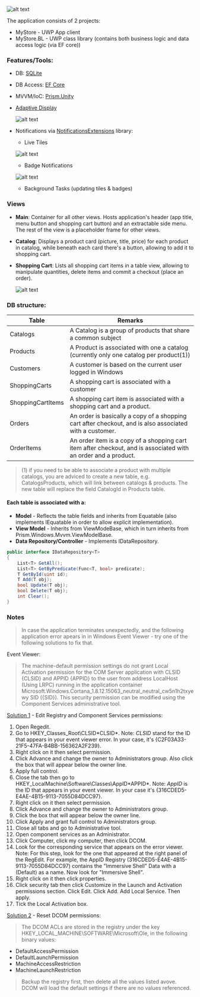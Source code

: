 ![alt text](https://github.com/PrisonerM13/MyStore/blob/master/Start.gif "Startup Screen")

The application consists of 2 projects:
+ MyStore - UWP App client
+ MyStore.BL - UWP class library (contains both business logic and data access logic (via EF core))

### Features/Tools:
+ DB: [SQLite](https://www.sqlite.org/)
+ DB Access: [EF Core](https://www.nuget.org/packages/Microsoft.EntityFrameworkCore.Tools/)
+ MVVM/IoC: [Prism.Unity](https://www.nuget.org/packages/Prism.Unity/6.3.0)
+ [Adaptive Display](https://docs.microsoft.com/en-us/uwp/api/windows.ui.xaml.visualstatemanager)
		
	![alt text](https://github.com/PrisonerM13/MyStore/blob/master/AdaptiveDisplay.gif "Adaptive Display")
+ Notifications via [NotificationsExtensions](https://www.nuget.org/packages/NotificationsExtensions.Win10/ "Notifications Extensions") library:
	- Live Tiles
		
	![alt text](https://github.com/PrisonerM13/MyStore/blob/master/LiveTile.gif "Live Tile")
	- Badge Notifications
		
	![alt text](https://github.com/PrisonerM13/MyStore/blob/master/Badges.gif "Badge Notifications")
	- Background Tasks (updating tiles & badges)

### Views
- **Main**: Container for all other views. Hosts application's header (app title, menu button and shopping cart button) and an extractable side menu. The rest of the view is a placeholder frame for other views.
- **Catalog**: Displays a product card (picture, title, price) for each product in catalog, while beneath each card there's a button, allowing to add it to shopping cart.
- **Shopping Cart**: Lists all shopping cart items in a table view, allowing to manipulate quantities, delete items and commit a checkout (place an order).
		
	![alt text](https://github.com/PrisonerM13/MyStore/blob/master/ShoppingCart.gif "Shopping Cart")

### DB structure:
| Table             | Remarks   
| ----------------- | ------------- 
| Catalogs          | A Catalog is a group of products that share a common subject
| Products          | A Product is associated with one a catalog (currently only one catalog per product(1))
| Customers         | A customer is based on the current user logged in Windows
| ShoppingCarts     | A shopping cart is associated with a customer
| ShoppingCartItems | A shopping cart item is associated with a shopping cart and a product.
| Orders            | An order is basically a copy of a shopping cart after checkout, and is also associated with a customer.
| OrderItems        | An order item is a copy of a shopping cart item after checkout, and is associated with an order and a product.

> (1) if you need to be able to associate a product with multiple catalogs, 
> you are adviced to create a new table, e.g. CatalogsProducts, which will link between catalogs & products.
> The new table will replace the field CatalogId in Products table.

#### Each table is associated with a:
- **Model** - Reflects the table fields and inherits from Equatable<T> (also implements IEquatable<T> in order to allow explicit implementation).
- **View Model** - Inherits from ViewModeBase<T>, which in turn inherits from Prism.Windows.Mvvm.ViewModelBase.
- **Data Repository/Controller** - Implements IDataRepository<T>.

```C#
public interface IDataRepository<T>
{
	List<T> GetAll();
	List<T> GetByPredicate(Func<T, bool> predicate);
	T GetById(uint id);
	T Add(T obj);
	bool Update(T obj);
	bool Delete(T obj);
	int Clear();
}
```
### Notes
> In case the application terminates unexpectedly, and the following application error apears in in Windows Event Viewer - 
> try one of the following solutions to fix that.

Event Viewer:
> The machine-default permission settings do not grant Local Activation permission for the COM Server application 
> with CLSID {CLSID} and APPID {APPID} to the user from address LocalHost (Using LRPC) running in the application 
> container Microsoft.Windows.Cortana_1.8.12.15063_neutral_neutral_cw5n1h2txyewy SID ({SID}). 
> This security permission can be modified using the Component Services administrative tool.

[Solution 1](https://answers.microsoft.com/en-us/windows/forum/windows8_1-winapps/weather-application/e4630db3-50c2-4cc5-9813-f089494a1145?auth=1) - Edit Registry and Component Services permissions:
1. Open Regedit.
2. Go to HKEY_Classes_Root\CLSID\*CLSID*.
	Note: *CLSID* stand for the ID that appears in your event viewer error. In your case, it's {C2F03A33-21F5-47FA-B4BB-156362A2F239}. 
3. Right click on it then select permission. 
4. Click Advance and change the owner to Administrators group. Also click the box that will appear below the owner line.
5. Apply full control.
6. Close the tab then go to HKEY_LocalMachine\Software\Classes\AppID\*APPID*.
	Note: *AppID* is the ID that appears in your event viewer. In your case it's {316CDED5-E4AE-4B15-9113-7055D84DCC97}.
7. Right click on it then select permission.
8. Click Advance and change the owner to Administrators group.
9. Click the box that will appear below the owner line.
10. Click Apply and grant full control to Administrators group.
11. Close all tabs and go to Administrative tool.
12. Open component services as an Administrator.
13. Click Computer, click my computer, then click DCOM.
14. Look for the corresponding service that appears on the error viewer.
	Note: For this step, look for the one that appeared at the right panel of the RegEdit. For example, the AppID Registry (316CDED5-E4AE-4B15-9113-7055D84DCC97) contains the "Immersive Shell" Data with a (Default) as a name. Now look for "Immersive Shell".
15. Right click on it then click properties.
16. Click security tab then click Customize in the Launch and Activation permissions section. Click Edit. Click Add. Add Local Service. Then apply.
17. Tick the Local Activation box.

[Solution 2](https://social.technet.microsoft.com/Forums/en-US/7742f039-70af-49b5-b37e-9597da743971/event-id-10016-the-applicationspecific-permission-settings-do-not-grant-local-activation?forum=win10itprogeneral) - Reset DCOM permissions:

> The DCOM ACLs are stored in the registry under the key HKEY_LOCAL_MACHINE\SOFTWARE\Microsoft\Ole, 
> in the following binary values:
+ DefaultAccessPermission
+ DefaultLaunchPermission
+ MachineAccessRestriction
+ MachineLaunchRestriction

> Backup the registry first, then delete all the values listed avove.
> DCOM will load the default settings if there are no values referenced.
